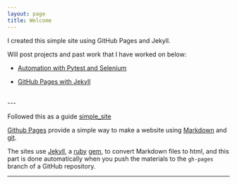 ```yaml
---
layout: page
title: Welcome
---
```


I created this simple site using GitHub Pages and Jekyll.

Will post projects and past work that I have worked on below:

- [Automation with Pytest and Selenium](https://github.com/kevinwlip/Automation.git)

- [GitHub Pages with Jekyll](https://github.com/kevinwlip/GitHub_Pages_Jekyll_Site.git)


<br />
---


Followed this as a guide [simple_site](https://kbroman.org/simple_site)

[Github Pages](https://pages.github.com) provide a simple way to make a
website using
[Markdown](https://daringfireball.net/projects/markdown/) and
[git](https://git-scm.com).

The sites use [Jekyll](https://jekyllrb.com/), a
[ruby](https://www.ruby-lang.org/en/) [gem](https://rubygems.org/), to
convert Markdown files to html, and this part is done
automatically when you push the materials to the `gh-pages` branch
of a GitHub repository.


---
